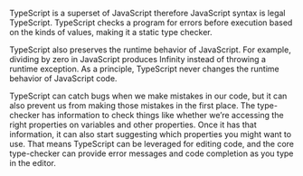 TypeScript is a superset of JavaScript therefore JavaScript syntax is legal TypeScript. TypeScript checks a program for errors before execution based on the kinds of values, making it a static type checker.

TypeScript also preserves the runtime behavior of JavaScript. For example, dividing by zero in JavaScript produces Infinity instead of throwing a runtime exception. As a principle, TypeScript never changes the runtime behavior of JavaScript code. 

TypeScript can catch bugs when we make mistakes in our code, but it can also prevent us from making those mistakes in the first place. The type-checker has information to check things like whether we’re accessing the right properties on variables and other properties. Once it has that information, it can also start suggesting which properties you might want to use. That means TypeScript can be leveraged for editing code, and the core type-checker can provide error messages and code completion as you type in the editor.